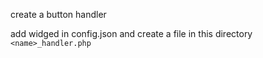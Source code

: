 create a button handler

add widged in config.json and create a file in this directory `<name>_handler.php`
